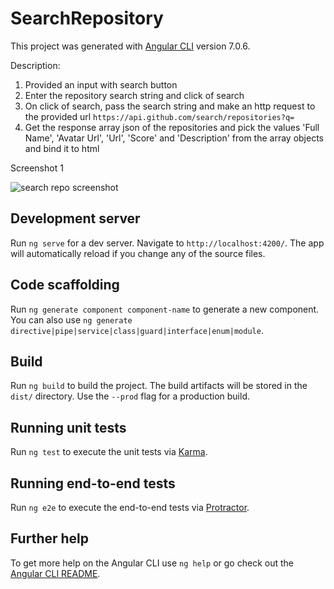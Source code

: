 # SearchRepository

This project was generated with [Angular CLI](https://github.com/angular/angular-cli) version 7.0.6.

Description:
  1. Provided an input with search button 
  2. Enter the repository search string and click of search
  3. On click of search, pass the search string and make an http request to the provided url
          `https://api.github.com/search/repositories?q=`
  4. Get the response array json of the repositories and pick the values 'Full Name', 'Avatar Url', 'Url', 'Score' and 'Description' from the array objects and bind it to html
  
Screenshot 1

![search repo screenshot](https://user-images.githubusercontent.com/15166401/51087042-0770f800-1774-11e9-9b0d-0c9f072f7f2f.PNG)
  
## Development server

Run `ng serve` for a dev server. Navigate to `http://localhost:4200/`. The app will automatically reload if you change any of the source files.

## Code scaffolding

Run `ng generate component component-name` to generate a new component. You can also use `ng generate directive|pipe|service|class|guard|interface|enum|module`.

## Build

Run `ng build` to build the project. The build artifacts will be stored in the `dist/` directory. Use the `--prod` flag for a production build.

## Running unit tests

Run `ng test` to execute the unit tests via [Karma](https://karma-runner.github.io).

## Running end-to-end tests

Run `ng e2e` to execute the end-to-end tests via [Protractor](http://www.protractortest.org/).

## Further help

To get more help on the Angular CLI use `ng help` or go check out the [Angular CLI README](https://github.com/angular/angular-cli/blob/master/README.md).
